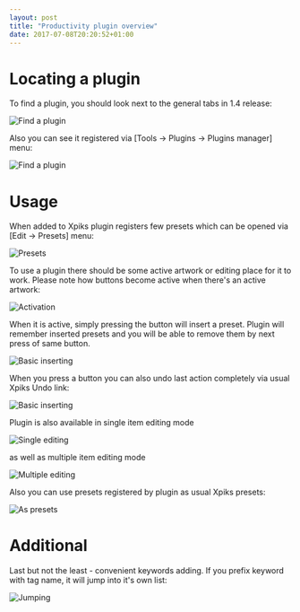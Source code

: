 ```yaml
---
layout: post
title: "Productivity plugin overview"
date: 2017-07-08T20:20:52+01:00
---
```


# Locating a plugin

To find a plugin, you should look next to the general tabs in 1.4 release:

<img alt="Find a plugin" src="{{site.url}}/images/posts/maground-demo/find-plugin.gif" class="small-12 large-8" />

Also you can see it registered via [Tools -> Plugins -> Plugins manager] menu:

<img alt="Find a plugin" src="{{site.url}}/images/posts/maground-demo/plugins-menu.gif" class="small-12 large-8" />

# Usage

When added to Xpiks plugin registers few presets which can be opened via [Edit -> Presets] menu:

<img alt="Presets" src="{{site.url}}/images/posts/maground-demo/presets.gif" class="small-12 large-8" />

To use a plugin there should be some active artwork or editing place for it to work. Please note how buttons become active when there's an active artwork:

<img alt="Activation" src="{{site.url}}/images/posts/maground-demo/activate-buttons.gif" class="small-12 large-8" />

When it is active, simply pressing the button will insert a preset. Plugin will remember inserted presets and you will be able to remove them by next press of same button.

<img alt="Basic inserting" src="{{site.url}}/images/posts/maground-demo/basic-inserting.gif" class="small-12 large-8" />

When you press a button you can also undo last action completely via usual Xpiks Undo link:

<img alt="Basic inserting" src="{{site.url}}/images/posts/maground-demo/insert-undo.gif" class="small-12 large-8" />

Plugin is also available in single item editing mode

<img alt="Single editing" src="{{site.url}}/images/posts/maground-demo/one-item-editing.gif" class="small-12 large-8" />

as well as multiple item editing mode

<img alt="Multiple editing" src="{{site.url}}/images/posts/maground-demo/multiple-file-editing.gif" class="small-12 large-8" />

Also you can use presets registered by plugin as usual Xpiks presets:

<img alt="As presets" src="{{site.url}}/images/posts/maground-demo/insert-as-preset.gif" class="small-12 large-8" />

# Additional

Last but not the least - convenient keywords adding. If you prefix keyword with tag name, it will jump into it's own list:

<img alt="Jumping" src="{{site.url}}/images/posts/maground-demo/keyword-jumping.gif" class="small-12 large-8" />
